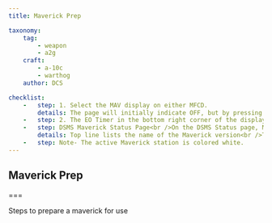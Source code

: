 ```yaml
---
title: Maverick Prep

taxonomy:
    tag:
        - weapon
        - a2g
    craft:
        - a-10c
        - warthog
    author: DCS

checklist:
    -   step: 1. Select the MAV display on either MFCD. 
        details: The page will initially indicate OFF, but by pressing the EO OSB 6, you will start the gyro alignment process for all Mavericks loaded. The alignment process takes 3 minutes.  
    -   step: 2. The EO Timer in the bottom right corner of the display shows the time since the Mavericks were turned on. 
    -   step: DSMS Maverick Status Page<br />On the DSMS Status page, Mavericks can be loaded only on stations 3 and 9. Mavericks loaded on those stations will have weapon station boxes with this possible information 
        details: Top line lists the name of the Maverick version<br />The bottom line will list the type of launcher (88 for LAU-88 or 117 for LAU-117) on one side and the Maverick status on the other.  Possible Maverick states are<br />OFF. Maverick power is set to OFF on the Maverick MFCD page.<br />ALN. The Maverick is undergoing the 3 minute alignment.<br />RDY. The Maverick station is currently active.<br />STBY. The Maverick station is in standby mode but is aligned.<br />FLAPS. Flaps are down and must be raised.        
    -   step: Note- The active Maverick station is colored white. 
---
```


## Maverick Prep

===

Steps to prepare a maverick for use